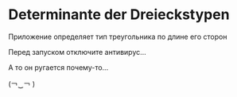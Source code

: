 # Determinante der Dreieckstypen
Приложение определяет тип треугольника по длине его сторон

Перед запуском отключите антивирус...

А то он ругается почему-то...

(￢‿￢ )
